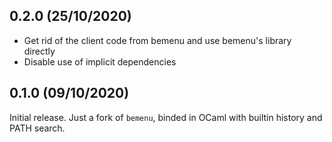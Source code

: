 0.2.0 (25/10/2020)
------------------

* Get rid of the client code from bemenu and use bemenu's library directly
* Disable use of implicit dependencies

0.1.0 (09/10/2020)
------------------

Initial release.
Just a fork of `bemenu`, binded in OCaml with builtin history and PATH search.
